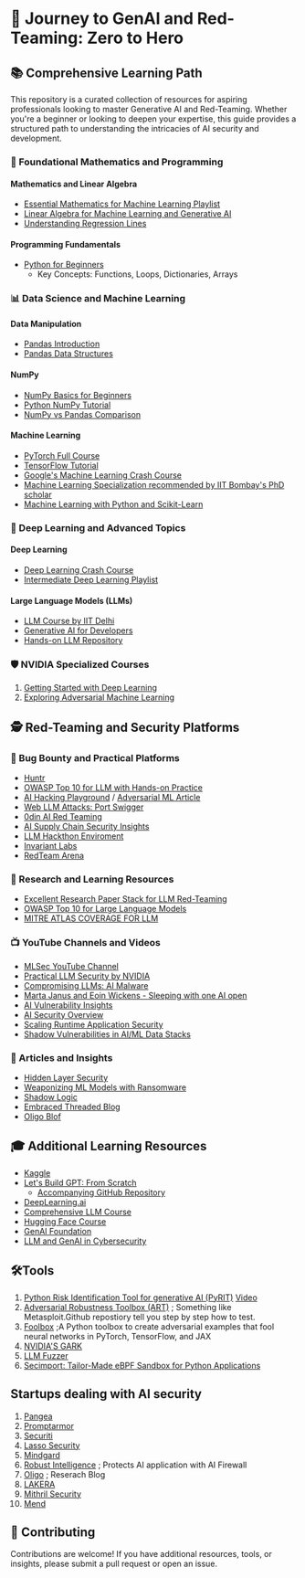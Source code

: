 # 🚀 Journey to GenAI and Red-Teaming: Zero to Hero

## 📚 Comprehensive Learning Path

This repository is a curated collection of resources for aspiring professionals looking to master Generative AI and Red-Teaming. Whether you're a beginner or looking to deepen your expertise, this guide provides a structured path to understanding the intricacies of AI security and development.

### 🧮 Foundational Mathematics and Programming

#### Mathematics and Linear Algebra
- [Essential Mathematics for Machine Learning Playlist](https://www.youtube.com/playlist?list=PLLy_2iUCG87D1CXFxE-SxCFZUiJzQ3IvE)
- [Linear Algebra for Machine Learning and Generative AI](https://www.youtube.com/watch?v=rSjt1E9WHaQ)
- [Understanding Regression Lines](http://www.stat.yale.edu/Courses/1997-98/101/linreg.htm)

#### Programming Fundamentals
- [Python for Beginners](https://www.youtube.com/watch?v=rfscVS0vtbw&t=3s)
  - Key Concepts: Functions, Loops, Dictionaries, Arrays

### 📊 Data Science and Machine Learning

#### Data Manipulation
- [Pandas Introduction](https://www.kaggle.com/code/robikscube/pandas-introduction-youtube-tutorial?scriptVersionId=94752062)
- [Pandas Data Structures](https://pandas.pydata.org/pandas-docs/stable/user_guide/dsintro.html)

#### NumPy
- [NumPy Basics for Beginners](https://numpy.org/doc/stable/user/absolute_beginners.html)
- [Python NumPy Tutorial](https://www.youtube.com/watch?v=QUT1VHiLmmI)
- [NumPy vs Pandas Comparison](https://www.youtube.com/watch?v=KHoEbRH46Zk)

#### Machine Learning
- [PyTorch Full Course](https://www.youtube.com/watch?v=V_xro1bcAuA)
- [TensorFlow Tutorial](https://www.youtube.com/watch?v=tPYj3fFJGjk&t=2712s)
- [Google's Machine Learning Crash Course](https://developers.google.com/machine-learning/crash-course/linear-regression)
- [Machine Learning Specialization recommended by IIT Bombay's PhD scholar](https://www.coursera.org/specializations/machine-learning-introduction?#courses)
- [Machine Learning with Python and Scikit-Learn](https://www.youtube.com/watch?v=hDKCxebp88A)

### 🤖 Deep Learning and Advanced Topics

#### Deep Learning
- [Deep Learning Crash Course](https://www.youtube.com/watch?v=VyWAvY2CF9c)
- [Intermediate Deep Learning Playlist](https://youtube.com/playlist?list=PLeo1K3hjS3uu7CxAacxVndI4bE_o3BDtO&si=IZWY8euU54aO29dS)

#### Large Language Models (LLMs)
- [LLM Course by IIT Delhi](https://www.youtube.com/watch?v=zMn37YxPD6I&list=PLqGkIjcOyrGnjyBHl4GE2S9kX47X96FH-)
- [Generative AI for Developers](https://www.youtube.com/watch?v=F0GQ0l2NfHA)
- [Hands-on LLM Repository](https://github.com/HandsOnLLM/Hands-On-Large-Language-Models?tab=readme-ov-file)

### 🛡️ NVIDIA Specialized Courses
1. [Getting Started with Deep Learning](https://learn.nvidia.com/courses/course-detail?course_id=course-v1:DLI+S-FX-01+V1)
2. [Exploring Adversarial Machine Learning](https://learn.nvidia.com/courses/course-detail?course_id=course-v1:DLI+S-DS-03+V1)

## 🕵️ Red-Teaming and Security Platforms

### 🐛 Bug Bounty and Practical Platforms
- [Huntr](https://huntr.com/)
- [OWASP Top 10 for LLM with Hands-on Practice](https://application.security/free/llm)
- [AI Hacking Playground](https://crucible.dreadnode.io/) / [Adversarial ML Article](https://boschko.ca/adversarial-ml/)
- [Web LLM Attacks: Port Swigger](https://portswigger.net/web-security)
- [0din AI Red Teaming](https://0din.ai/about)
- [AI Supply Chain Security Insights](https://protectai.com/insights)
- [LLM Hackthon Enviroment](https://github.com/ouspg/LLM-Hackathon?tab=readme-ov-file)
- [Invariant Labs](https://invariantlabs.ai/about)
- [RedTeam Arena](https://redarena.ai/)
  
### 📖 Research and Learning Resources
- [Excellent Research Paper Stack for LLM Red-Teaming](https://dreadnode.notion.site/2582fe5306274c60b85a5e37cf99da7e?v=74ab79ed1452441dab8a1fa02099fedb)
- [OWASP Top 10 for Large Language Models](https://genai.owasp.org/llm-top-10-2023-24/)
- [MITRE ATLAS COVERAGE FOR LLM](https://atlas.mitre.org/)

### 📺 YouTube Channels and Videos
- [MLSec YouTube Channel](https://www.youtube.com/@MLSec/videos)
- [Practical LLM Security by NVIDIA](https://www.youtube.com/watch?v=Rhpqiunpu0c)
- [Compromising LLMs: AI Malware](https://www.youtube.com/watch?v=5DoDxqQJIQ8)
- [Marta Janus and Eoin Wickens - Sleeping with one AI open](https://www.youtube.com/watch?v=u2TqNL0cI5o)
- [AI Vulnerability Insights](https://www.youtube.com/watch?v=e3ybnXjtpIc)
- [AI Security Overview](https://www.youtube.com/watch?v=IFRX6rUDXyY)
- [Scaling Runtime Application Security](https://www.youtube.com/watch?v=nRV0ulYMsxU&list=PLq9wT6ZZJ_TkKYS5aa2u19xgBsDbVMul-&index=6)
- [Shadow Vulnerabilities in AI/ML Data Stacks](https://www.youtube.com/watch?v=MxbWDj0qap8&t=968s)

### 📰 Articles and Insights
- [Hidden Layer Security](https://hiddenlayer.com/)
- [Weaponizing ML Models with Ransomware](https://hiddenlayer.com/innovation-hub/weaponizing-machine-learning-models-with-ransomware/#Introduction)
- [Shadow Logic](https://hiddenlayer.com/innovation-hub/shadowlogic/)
- [Embraced Threaded Blog](https://embracethered.com/blog/)
- [Oligo Blof](https://www.oligo.security/resources/blog?category=All)

## 🎓 Additional Learning Resources
- [Kaggle](https://www.kaggle.com/)
- [Let's Build GPT: From Scratch](https://www.youtube.com/watch?v=kCc8FmEb1nY)
  - [Accompanying GitHub Repository](https://github.com/TatevKaren/BabyGPT-Build_GPT_From_Scratch)
- [DeepLearning.ai](https://www.deeplearning.ai/)
- [Comprehensive LLM Course](https://github.com/mlabonne/llm-course)
- [Hugging Face Course](https://www.youtube.com/watch?v=00GKzGyWFEs&list=PLo2EIpI_JMQtNtKNFFSMNIZwspj8H7-sQ)
- [GenAI Foundation](https://www.youtube.com/watch?v=mEsleV16qdo)
- [LLM and GenAI in Cybersecurity](https://start.me/p/9oJvxx/applying-llms-genai-to-cyber-security)

## 🛠️Tools 
1. [Python Risk Identification Tool for generative AI (PyRIT)](https://azure.github.io/PyRIT/index.html) [Video](https://www.youtube.com/watch?v=jq9DcEL3cHE)
2. [Adversarial Robustness Toolbox (ART)](https://github.com/Trusted-AI/adversarial-robustness-toolbox) ; Something like Metasploit.Github repostiory tell you step by step how to test.
3. [Foolbox](https://github.com/bethgelab/foolbox) ;A Python toolbox to create adversarial examples that fool neural networks in PyTorch, TensorFlow, and JAX
4. [NVIDIA'S GARK](https://github.com/NVIDIA/garak)
5. [LLM Fuzzer](https://github.com/mnns/LLMFuzzer)
6. [Secimport: Tailor-Made eBPF Sandbox for Python Applications](https://www.youtube.com/watch?v=6DJNQtBJvLA) 


## Startups dealing with AI security
1. [Pangea](https://pangea.cloud/)
2. [Promptarmor](https://promptarmor.com/)
3. [Securiti](https://securiti.ai/)
4. [Lasso Security](https://www.lasso.security/)
5. [Mindgard](https://sandbox.mindgard.ai/overview)
6. [Robust Intelligence](https://www.robustintelligence.com/platform/ai-firewall-guardrails) ; Protects AI application with AI Firewall
7. [Oligo](https://www.oligo.security/resources/blog?category=All) ; Reserach Blog
8. [LAKERA](https://www.lakera.ai/)
9. [Mithril Security](https://www.mithrilsecurity.io/)
10. [Mend](https://www.mend.io/)

## 🤝 Contributing
Contributions are welcome! If you have additional resources, tools, or insights, please submit a pull request or open an issue.

